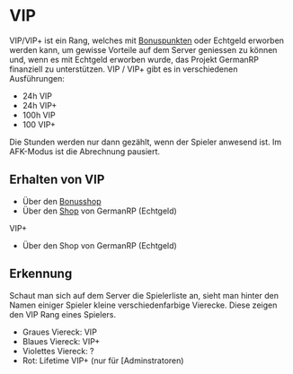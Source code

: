 # VIP 

VIP/VIP+ ist ein Rang, welches mit [Bonuspunkten](../../pages/allgemein/Bonuspunkte.md) oder Echtgeld erworben werden kann, um gewisse Vorteile auf dem Server geniessen zu können und, wenn es mit Echtgeld erworben wurde, das Projekt GermanRP finanziell zu unterstützen. VIP / VIP+ gibt es in verschiedenen Ausführungen:

* 24h VIP
* 24h VIP+
* 100h VIP
* 100 VIP+

Die Stunden werden nur dann gezählt, wenn der Spieler anwesend ist. Im AFK-Modus ist die Abrechnung pausiert.

## Erhalten von VIP

- Über den [Bonusshop](../../pages/allgemein/Bonuspunkte.md)
- Über den [Shop](https://germanrpofficial.tebex.io/category/vip-pakete) von GermanRP (Echtgeld)

VIP+
- Über den Shop von GermanRP (Echtgeld)

## Erkennung 

Schaut man sich auf dem Server die Spielerliste an, sieht man hinter den Namen einiger Spieler kleine verschiedenfarbige Vierecke. Diese zeigen den VIP Rang eines Spielers.

* Graues Viereck: VIP
* Blaues Viereck: VIP+
* Violettes Viereck: ?
* Rot: Lifetime VIP+ (nur für [Adminstratoren)
